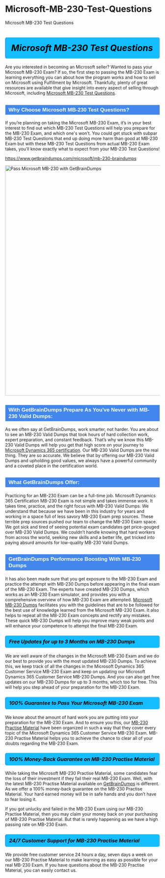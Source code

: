 # Microsoft-MB-230-Test-Questions
Microsoft MB-230 Test Questions
<h1><strong><span style="display: block; color: #000000; background: #14BDFF; border: 0.5px solid #AED6F1; border-left: 3px solid #3498DB; padding: .6em; border-radius: 6px;">                     <em>Microsoft MB-230 <span class="exam_variation">Test Questions</span> </em>                </span></strong>            </h1>                        <p>Are you interested in becoming an Microsoft seller? Wanted to pass your Microsoft MB-230 Exam? If so, the first step to passing the MB-230 Exam is             learning everything you can about how the program works and how to sell on Microsoft using Fulfillment by Microsoft. Thankfully, plenty of great resources             are available that give insight into every aspect of selling through Microsoft, including <a href="https://www.getbraindumps.com/microsoft/mb-230-braindumps">Microsoft MB-230 <span class="exam_variation">Test Questions</span></a>.</p>                        <h2 style="background: #4287ec; border: 1px solid #cccccc; padding: 5px 10px;">                <span style="color: #ffffff;">                    <span style="font-size: 11pt;">                        <span style="line-height: normal;">                            <span style="font-family: Calibri,sans-serif;">                                <strong>                                    <span style="font-size: 13.0pt;">Why Choose Microsoft MB-230 <span class="exam_variation">Test Questions</span>?</span>                                </strong>                            </span>                        </span>                    </span>                </span>            </h2>                        <p>If you’re planning on taking the Microsoft MB-230 Exam, it’s in your best interest to find out which MB-230 <span class="exam_variation">Test Questions</span> will help you prepare for the MB-230 Exam,             and which one's won’t. You could get stuck with subpar MB-230 <span class="exam_variation">Test Questions</span> that end up doing more harm than good at MB-230 Exam but with these MB-230 <span class="exam_variation">Test Questions</span>             from actual MB-230 Exam takes, you’ll know exactly what to expect from your MB-230 <span class="exam_variation">Test Questions</span>!</p>                                    <p><a href="https://www.getbraindumps.com/microsoft/mb-230-braindumps">https://www.getbraindumps.com/microsoft/mb-230-braindumps</a></p>                        <p><a href="https://www.getbraindumps.com/"><img src="https://www.getbraindumps.com/images/get-updated-exam-questions-with-discount-getbraindumps.jpg" class="postImage" alt="Pass Microsoft MB-230 with GetBrainDumps" width="750"></a></p>                                        <h2 style="background: #4287ec; border: 1px solid #cccccc; padding: 5px 10px;">                <span style="color: #ffffff;">                    <span style="font-size: 11pt;">                        <span style="line-height: normal;">                            <span style="font-family: Calibri,sans-serif;">                                <strong>                                    <span style="font-size: 13.0pt;">With GetBrainDumps Prepare As You've Never with MB-230 <span class="exam_variation2">Valid Dumps</span>:</span>                                </strong>                            </span>                        </span>                    </span>                </span>            </h2>                        <p>As we often say at GetBrainDumps, work smarter, not harder. You are about to see an MB-230 <span class="exam_variation2">Valid Dumps</span> that took hours of hard collection work,             expert preparation, and constant feedback. That’s why we know this MB-230 <span class="exam_variation2">Valid Dumps</span> will help you get that high score on your journey to             <a href="https://www.getbraindumps.com/microsoft/microsoft-dynamics-365-braindumps.html">Microsoft Dynamics 365 certification</a>. Our MB-230 <span class="exam_variation2">Valid Dumps</span> are the real thing. They are so accurate. We believe that by offering             our MB-230 <span class="exam_variation2">Valid Dumps</span> and upholding good values, we always have a powerful community and a coveted place in the certification world.</p>                        <h2 style="background: #4287ec; border: 1px solid #cccccc; padding: 5px 10px;">                <span style="color: #ffffff;">                    <span style="font-size: 11pt;">                        <span style="line-height: normal;">                            <span style="font-family: Calibri,sans-serif;">                                <strong>                                    <span style="font-size: 13.0pt;">What GetBrainDumps Offer:</span>                                </strong>                            </span>                        </span>                    </span>                </span>            </h2>                        <p>Practicing for an MB-230 Exam can be a full-time job. Microsoft Dynamics 365 Certification MB-230 Exam is not simple and takes immense work.             It takes time, practice, and the right focus with MB-230 <span class="exam_variation2">Valid Dumps</span>. We understand that because we have been in this industry for years and working in a             space full of less savory MB-230 Exam prep sources. These terrible prep sources pushed our team to change the MB-230 Exam space. We got sick and             tired of seeing potential exam candidates get price-gouged over MB-230 <span class="exam_variation2">Valid Dumps</span>. We couldn’t handle knowing that hard workers from across the world,             seeking new skills and a better life, get tricked into paying absurd amounts for low-quality MB-230 <span class="exam_variation2">Valid Dumps</span>.</p>                        <h2 style="background: #4287ec; border: 1px solid #cccccc; padding: 5px 10px;">                <span style="color: #ffffff;">                    <span style="font-size: 11pt;">                        <span style="line-height: normal;">                            <span style="font-family: Calibri,sans-serif;">                                <strong>                                    <span style="font-size: 13.0pt;">GetBrainDumps Performance Boosting With MB-230 <span class="exam_variation3">Dumps</span></span>                                </strong>                            </span>                        </span>                    </span>                </span>            </h2>                        <p>It has also been made sure that you get exposure to the MB-230 Exam and practice the attempt with MB-230 <span class="exam_variation3">Dumps</span> before appearing in             the final exam of the MB-230 Exam. The experts have created MB-230 <span class="exam_variation3">Dumps</span>, which works as an MB-230 Exam simulator, and provides you with             a comprehensive overview of how MB-230 Exam are attempted. <a href="https://www.getbraindumps.com/microsoft-braindumps.html">Microsoft MB-230 <span class="exam_variation3">Dumps</span></a> facilitates you with the guidelines that are to be followed             for the best use of knowledge learned from the Microsoft MB-230 Exam. It also helps to repeat all the MB-230 Exam concepts and rectify any mistakes.             These quick MB-230 <span class="exam_variation3">Dumps</span> will help you improve many weak points and will enhance your competence to attempt the final MB-230 Exam.</p>                        <h3>                <strong>                    <span style="display: block; color: #000000; background: #14BDFF; border: 0.5px solid #AED6F1; border-left: 3px solid #3498DB; padding: .6em; border-radius: 6px;">                        <em>Free Updates for up to 3 Months on MB-230 <span class="exam_variation3">Dumps</span></em>                    </span>                </strong>            </h3>                        <p>We are well aware of the changes in the Microsoft MB-230 Exam and we do our best to provide you with the most updated MB-230 <span class="exam_variation3">Dumps</span>.             To achieve this, we keep track of all the changes in the Microsoft Dynamics 365 Customer Service MB-230 Exam and keep on updating our             Microsoft Dynamics 365 Customer Service MB-230 <span class="exam_variation3">Dumps</span>. And you can also get free updates on our MB-230 <span class="exam_variation3">Dumps</span> for up to 3 months,             which too for free. This will help you step ahead of your preparation for the MB-230 Exam.</p>                        <h3>                <strong>                    <span style="display: block; color: #000000; background: #14BDFF; border: 0.5px solid #AED6F1; border-left: 3px solid #3498DB; padding: .6em; border-radius: 6px;">                        <em>100% Guarantee to Pass Your Microsoft MB-230 Exam</em>                    </span>                </strong>            </h3>                        <p>We know about the amount of hard work you are putting into your preparation for the MB-230 Exam. And to ensure you this, our <a href="https://www.getbraindumps.com/microsoft/mb-230-braindumps">MB-230 <span class="exam_variation4">Practise Material</span></a>             have been organized in such a way that they cover every topic of the Microsoft Dynamics 365 Customer Service MB-230 Exam. MB-230 <span class="exam_variation4">Practise Material</span>             helps you to achieve the chance to clear all of your doubts regarding the MB-230 Exam.</p>                        <h3>                <strong>                    <span style="display: block; color: #000000; background: #14BDFF; border: 0.5px solid #AED6F1; border-left: 3px solid #3498DB; padding: .6em; border-radius: 6px;">                        <em>100% Money-Back Guarantee on MB-230 <span class="exam_variation4">Practise Material</span> </em>                    </span>                </strong>            </h3>                        <p>While taking the Microsoft MB-230 <span class="exam_variation4">Practise Material</span>, some candidates fear the loss of their investment if they fail their real MB-230 Exam. Well, with the latest             MB-230 <span class="exam_variation4">Practise Material</span> available on <a href="https://www.getbraindumps.com/microsoft/microsoft-dynamics-365-braindumps.html">GetBrainDumps</a> is different. As we offer a 100% money-back guarantee on the MB-230 <span class="exam_variation4">Practise Material</span>. Your hard earned money will be             in safe hands and you don’t have to fear losing it.</p>                        <p>If you got unlucky and failed in the MB-230 Exam using our MB-230 <span class="exam_variation4">Practise Material</span>, then you may claim your money back on your purchasing of MB-230 <span class="exam_variation4">Practise Material</span>.             But that is rarely happening as we have a high passing rate on MB-230 Exam.</p>                        <h3>                <strong>                    <span style="display: block; color: #000000; background: #14BDFF; border: 0.5px solid #AED6F1; border-left: 3px solid #3498DB; padding: .6em; border-radius: 6px;">                        <em>24/7 Customer Support for MB-230 <span class="exam_variation4">Practise Material</span></em>                    </span>                </strong>            </h3>                        <p>We provide free customer service 24 hours a day, seven days a week on our MB-230 <span class="exam_variation4">Practise Material</span> to make learning as easy as possible for your             real MB-230 Exam. If you have questions about the MB-230 <span class="exam_variation4">Practise Material</span>, you can easily contact us.</p>                    
